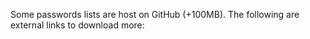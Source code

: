 Some passwords lists are host on GitHub (+100MB). The following are external links to download more:


